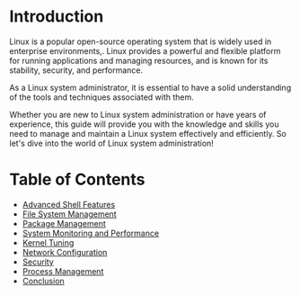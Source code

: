 # Introduction

Linux is a popular open-source operating system that is widely used in enterprise environments,. Linux provides a powerful and flexible platform for running applications and managing resources, and is known for its stability, security, and performance.

As a Linux system administrator, it is essential to have a solid understanding of the tools and techniques associated with them.

Whether you are new to Linux system administration or have years of experience, this guide will provide you with the knowledge and skills you need to manage and maintain a Linux system effectively and efficiently. So let's dive into the world of Linux system administration!

# Table of Contents

- [Advanced Shell Features](advanced-shell-features.md)
- [File System Management](file-system-management.md)
- [Package Management](package-management.md)
- [System Monitoring and Performance](system-monitoring-and-performance.md)
- [Kernel Tuning](kernel-tuning.md)
- [Network Configuration](network-configuration.md)
- [Security](security.md)
- [Process Management](process-management.md)
- [Conclusion](conclusion.md)